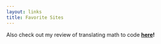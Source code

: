 ```yaml
---
layout: links
title: Favorite Sites
---
```


Also check out my review of translating math to code __[here](/links/critique)!__
